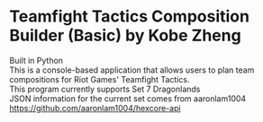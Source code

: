 # Teamfight Tactics Composition Builder (Basic) by Kobe Zheng 
Built in Python <br/>
This is a console-based application that allows users to plan team compositions for Riot Games' Teamfight Tactics. <br/>
This program currently supports Set 7 Dragonlands<br/>
JSON information for the current set comes from aaronlam1004 <br/>
https://github.com/aaronlam1004/hexcore-api


